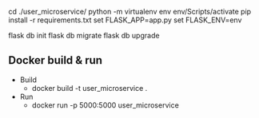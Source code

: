 cd ./user_microservice/
python -m virtualenv env
env/Scripts/activate
pip install -r requirements.txt 
set FLASK_APP=app.py 
set FLASK_ENV=env

flask db init
flask db migrate
flask db upgrade

## Docker build & run
- Build
  - docker build -t user_microservice .
- Run
  - docker run -p 5000:5000 user_microservice
